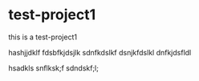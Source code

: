 # test-project1
this is a test-project1

hashjjdklf
fdsbfkjdsjlk
sdnfkdslkf
dsnjkfdslkl
dnfkjdsfldl

hsadkls
snflksk;f
sdndskf;l;
